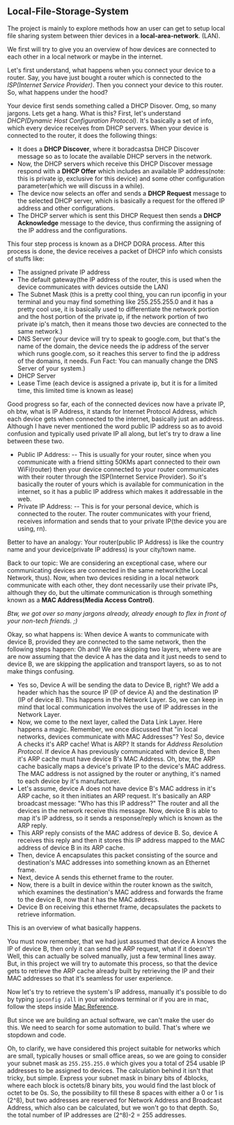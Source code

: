 Local-File-Storage-System
-

The project is mainly to explore methods how an user can get to setup local file sharing system between thier devices in a **local-area-network**. (LAN).

We first will try to give you an overview of how devices are connected to each other in a local network or maybe in the internet.

Let's first understand, what happens when you connect your device to a router. Say, you have just bought a router which is connected to the *ISP(Internet Service Provider)*. Then you connect your device to this router. So, what happens under the hood?


Your device first sends something called a DHCP Disover. Omg, so many jargons. Lets get a hang. What is this? First, let's understand *DHCP(Dynamic Host Configuration Protocol)*. It's basically a set of info, which every device receives from DHCP servers. When your device is connected to the router, it does the following things:
- It does a **DHCP Discover**, where it boradcastsa DHCP Discover message so as to locate the available DHCP servers in the network.
- Now, the DHCP servers which receive this DHCP Discover message respond with a **DHCP Offer** which includes an available IP address(note: this is private ip, exclusive for this device) and some other configuration parameter(which we will discuss in a while).
- The device now selects an offer and sends a **DHCP Request** message to the selected DHCP server, which is basically a request for the offered IP address and other configurations.
- The DHCP server which is sent this DHCP Request then sends a **DHCP Acknowledge** message to the device, thus confirming the assigning of the IP address and the configurations.

This four step process is known as a DHCP DORA process. After this process is done, the device receives a packet of DHCP info which consists of stuffs like:
- The assigned private IP address
- The default gateway(the IP address of the router, this is used when the device communicates with devices outside the LAN)
- The Subnet Mask (this is a pretty cool thing, you can run ipconfig in your terminal and you may find something like 255.255.255.0 and it has a pretty cool use, it is basically used to differentiate the network portion and the host portion of the private ip, if the network portion of two private ip's match, then it means those two devcies are connected to the same network.)
- DNS Server (your device will try to speak to google.com, but that's the name of the domain, the device needs the ip address of the server which runs google.com, so it reaches this server to find the ip address of the domains, it needs. Fun Fact: You can manually change the DNS Server of your system.)
- DHCP Server
- Lease Time (each device is assigned a private ip, but it is for a limited time, this limited time is known as lease)



Good progress so far, each of the connected devices now have a private IP, oh btw, what is IP Address, it stands for Internet Protocol Address, which each device gets when connected to the internet, basically just an address. Although I have never mentioned the word public IP address so as to avoid confusion and typically used private IP all along, but let's try to draw a line between these two. 

- Public IP Address:
  -- This is usually for your router, since when you communicate with a friend sitting 50KMs apart connected to their own WiFi(router) then your device connected to your router communicates with their router through the ISP(Internet Service Provider). So it's basically the router of yours which is available for communication in the internet, so it has a public IP address which makes it addressable in the web.
- Private IP Address:
  -- This is for your personal device, which is connected to the router. The router communicates with your friend, receives information and sends that to your private IP(the device you are using, rn).

Better to have an analogy: Your router(public IP Address) is like the country name and your device(private IP address) is your city/town name.


Back to our topic: We are considering an exceptional case, where our communicating devices are connected in the same network(the Local Network, thus). Now, when two devices residing in a local network communicate with each other, they dont necessarily use their private IPs, although they do, but the ultimate communication is through something known as a **MAC Address(Media Access Control)**. 

*Btw, we got over so many jargons already, already enough to flex in front of your non-tech friends. ;)*

Okay, so what happens is: When device A wants to communicate with device B, provided they are connected to the same network, then the following steps happen:
Oh and! We are skipping two layers, where we are are now assuming that the device A has the data and it just needs to send to device B, we are skipping the application and transport layers, so as to not make things confusing.
- Yes so, Device A will be sending the data to Device B, right? We add a header which has the source IP (IP of device A) and the destination IP (IP of device B). This happens in the Network Layer. So, we can keep in mind that local communication involves the use of IP addresses in the Network Layer.
- Now, we come to the next layer, called the Data Link Layer. Here happens a magic. Remember, we once discussed that "in local networks, devices communicate with MAC Addresses"? Yes! So, device A checks it's ARP cache! What is ARP? It stands for *Address Resolution Protocol*. If device A has previously communicated with device B, then it's ARP cache must have device B's MAC Address. Oh, btw, the ARP cache basically maps a device's private IP to the device's MAC address. The MAC address is not assigned by the router or anything, it's named to each device by it's manufacturer. 
- Let's assume, device A does not have device B's MAC address in it's ARP cache, so it then initiates an ARP request. It's basically an ARP broadcast message: "Who has this IP address?" The router and all the devices in the network receive this message. Now, device B is able to map it's IP address, so it sends a response/reply which is known as the ARP reply.
- This ARP reply consists of the MAC address of device B. So, device A receives this reply and then it stores this IP address mapped to the MAC address of device B in its ARP cache.
- Then, device A encapsulates this packet consisting of the source and destination's MAC addresses into something known as an Ethernet frame.
- Next, device A sends this ethernet frame to the router.
- Now, there is a built in device within the router known as the switch, which examines the destination's MAC address and forwards the frame to the device B, now that it has the MAC address.
- Device B on receiving this ethernet frame, decapsulates the packets to retrieve information.

This is an overview of what basically happens.


You must now remember, that we had just assumed that device A knows the IP of device B, then only it can send the ARP request, what if it doesn't?
Well, this can actually be solved manually, just a few terminal lines away. But, in this project we will try to automate this process, so that the device gets to retrieve the ARP cache already built by retrieving the IP and their MAC addresses so that it's seamless for user experience.

Now let's try to retrieve the system's IP address, manually it's possible to do by typing `ipconfig /all` in your windows terminal or if you are in mac, follow the steps inside [Mac Reference](references/mac.md).

But since we are building an actual software, we can't make the user do this. We need to search for some automation to build. That's where we stopdown and code.

Oh, to clarify, we have considered this project suitable for networks which are small, typically houses or small office areas, so we are going to consider your subnet mask as `255.255.255.0` which gives you a total of 254 usable IP addresses to be assigned to devices. The calculation behind it isn't that tricky, but simple. Express your subnet mask in binary bits of 4blocks, where each block is octets/8 binary bits, you would find the last block of octet to be 0s. So, the possibility to fill these 8 spaces with either a 0 or 1 is (2^8), but two addresses are reserved for Network Address and Broadcast Address, which also can be calculated, but we won't go to that depth. So, the total number of IP addresses are (2^8)-2 = 255 addresses.
